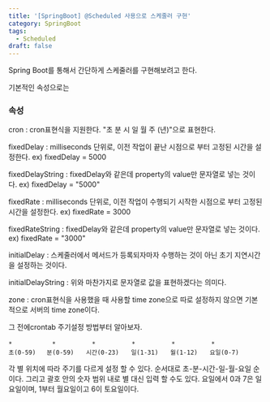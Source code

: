 ```yaml
---
title: '[SpringBoot] @Scheduled 사용으로 스케줄러 구현'
category: SpringBoot
tags:
  - Scheduled
draft: false
---
```


Spring Boot를 통해서 간단하게 스케줄러를 구현해보려고 한다.

기본적인 속성으로는

### 속성

cron : cron표현식을 지원한다. "초 분 시 일 월 주 (년)"으로 표현한다.

fixedDelay : milliseconds 단위로, 이전 작업이 끝난 시점으로 부터 고정된 시간을 설정한다. ex) fixedDelay = 5000

fixedDelayString : fixedDelay와 같은데 property의 value만 문자열로 넣는 것이다. ex) fixedDelay = "5000"

fixedRate : milliseconds 단위로, 이전 작업이 수행되기 시작한 시점으로 부터 고정된 시간을 설정한다. ex) fixedRate = 3000

fixedRateString : fixedDelay와 같은데 property의 value만 문자열로 넣는 것이다. ex) fixedRate = "3000"

initialDelay : 스케줄러에서 메서드가 등록되자마자 수행하는 것이 아닌 초기 지연시간을 설정하는 것이다.

initialDelayString : 위와 마찬가지로 문자열로 값을 표현하겠다는 의미다.

zone : cron표현식을 사용했을 때 사용할 time zone으로 따로 설정하지 않으면 기본적으로 서버의 time zone이다.

그 전에crontab 주기설정 방법부터 알아보자.

```
*           *　　　　　　*　　　　　　*　　　　　　*　　　　　　*
초(0-59)   분(0-59)　　시간(0-23)　　일(1-31)　　월(1-12)　　요일(0-7)
```

각 별 위치에 따라 주기를 다르게 설정 할 수 있다.
순서대로 초-분-시간-일-월-요일 순이다. 그리고 괄호 안의 숫자 범위 내로 별 대신 입력 할 수도 있다.
요일에서 0과 7은 일요일이며, 1부터 월요일이고 6이 토요일이다.
